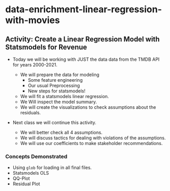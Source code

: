 # data-enrichment-linear-regression-with-movies
 
## Activity: Create a Linear Regression Model with Statsmodels for Revenue

- Today we will be working with JUST the data data from the TMDB API for years 2000-2021. 
    - We will prepare the data for modeling
        - Some feature engineering
        - Our usual Preprocessing
        - New steps for statsmodels!
    - We will fit a statsmodels linear regression.
    - We Will inspect the model summary.
    - We will create the visualizations to check assumptions about the residuals.



- Next class we will continue this activity.
    - We will better check all 4 assumptions.
    - We will discuss tactics for dealing with violations of the assumptions. 
    - We will use our coefficients to make stakeholder recommendations.
    
### Concepts Demonstrated
- Using `glob` for loading in all final files. 
- Statsmodels OLS
- QQ-Plot
- Residual Plot